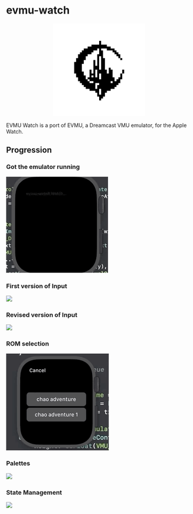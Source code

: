 # evmu-watch

<p align="center">
  <img src="./icon.png" width="250" />
</p>

EVMU Watch is a port of EVMU, a Dreamcast VMU emulator, for the Apple Watch.

## Progression

### Got the emulator running

![](./gifs/vmu-running.gif)

### First version of Input

![](./gifs/vmu-input.gif)

### Revised version of Input

![](./gifs/vmu-input-2.gif)

### ROM selection

![](./gifs/vmu-rom-selection.gif)

### Palettes

![](./gifs/vmu-palette.gif)

### State Management

![](./gifs/vmu-state-management.gif)
